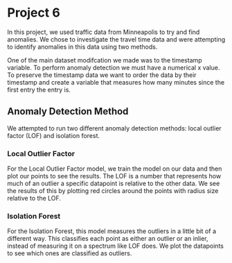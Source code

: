 # Project 6

In this project, we used traffic data from Minneapolis to try and find anomalies. We chose to investigate the travel time data and were attempting to identify anomalies in this data using two methods.

One of the main dataset modifcation we made was to the timestamp variable. To perform anomaly detection we must have a numerical x value. To preserve the timestamp data we want to order the data by their timestamp and create a variable that measures how many minutes since the first entry the entry is.

## Anomaly Detection Method
We attempted to run two different anomaly detection methods: local outlier factor (LOF) and isolation forest.

### Local Outlier Factor
For the Local Outlier Factor model, we train the model on our data and then plot our points to see the results. The LOF is a number that represents how much of an outlier a specific datapoint is relative to the other data. We see the results of this by plotting red circles around the points with radius size relative to the LOF.

### Isolation Forest

For the Isolation Forest, this model measures the outliers in a little bit of a different way. This classifies each point as either an outlier or an inlier, instead of measuring it on a spectrum like LOF does. We plot the datapoints to see which ones are classified as outliers. 
